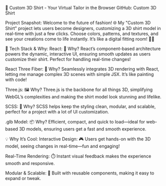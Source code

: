 👕 Custom 3D Shirt - Your Virtual Tailor in the Browser
GitHub: Custom 3D Shirt

Project Snapshot:
Welcome to the future of fashion! 🌐 My "Custom 3D Shirt" project lets users become designers, customizing a 3D shirt model in real-time with just a few clicks. Choose colors, patterns, and textures, and see your creations come to life instantly. It’s like a digital fitting room! 👗✨

🔧 Tech Stack & Why:
React: 🚀 Why? React’s component-based architecture powers the dynamic, interactive UI, ensuring smooth updates as users customize their shirt. Perfect for handling real-time changes!

React Three Fiber: 🎨 Why? Seamlessly integrates 3D rendering with React, letting me manage complex 3D scenes with simple JSX. It’s like painting with code!

Three.js: 🖼️ Why? Three.js is the backbone for all things 3D, simplifying WebGL’s complexities and making the shirt model look stunning and lifelike.

SCSS: 💅 Why? SCSS helps keep the styling clean, modular, and scalable, perfect for a project with a lot of UI customization.

.glb Model: 📦 Why? Efficient, compact, and quick to load—ideal for web-based 3D models, ensuring users get a fast and smooth experience.

💡 Why It’s Cool:
Interactive Design: 🎮 Users get hands-on with the 3D model, seeing changes in real-time—fun and engaging!

Real-Time Rendering: ⏱️ Instant visual feedback makes the experience smooth and responsive.

Modular & Scalable: 🧩 Built with reusable components, making it easy to expand or tweak.
